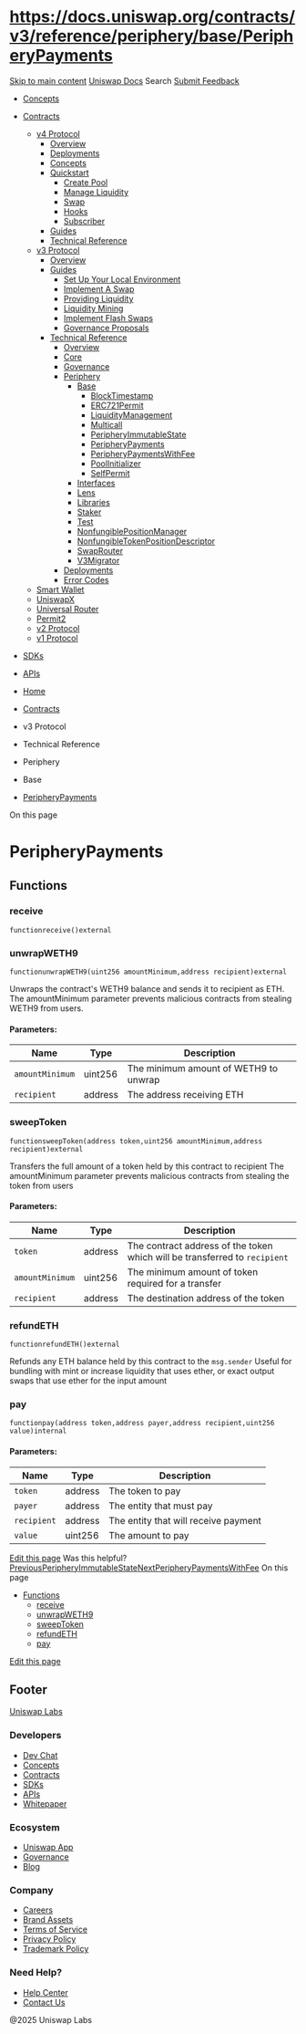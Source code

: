# https://docs.uniswap.org/contracts/v3/reference/periphery/base/PeripheryPayments

[Skip to main content](https://docs.uniswap.org/contracts/v3/reference/periphery/base/PeripheryPayments#__docusaurus_skipToContent_fallback)
[Uniswap Docs](https://docs.uniswap.org/)
Search
[Submit Feedback](https://docs.google.com/forms/d/e/1FAIpQLSdjSkZam8KiatL9XACRVxCHjDJjaPGbls77PCXDKFn4JwykXg/viewform)
  * [Concepts](https://docs.uniswap.org/concepts/overview)
  * [Contracts](https://docs.uniswap.org/contracts/v4/overview)
    * [v4 Protocol](https://docs.uniswap.org/contracts/v4/overview)
      * [Overview](https://docs.uniswap.org/contracts/v4/overview)
      * [Deployments](https://docs.uniswap.org/contracts/v4/deployments)
      * [Concepts](https://docs.uniswap.org/contracts/v4/concepts/v4-vs-v3)
      * [Quickstart](https://docs.uniswap.org/contracts/v4/quickstart/create-pool)
        * [Create Pool](https://docs.uniswap.org/contracts/v4/quickstart/create-pool)
        * [Manage Liquidity](https://docs.uniswap.org/contracts/v4/quickstart/manage-liquidity/setup-liquidity)
        * [Swap](https://docs.uniswap.org/contracts/v4/quickstart/swap)
        * [Hooks](https://docs.uniswap.org/contracts/v4/quickstart/hooks/setup)
        * [Subscriber](https://docs.uniswap.org/contracts/v4/quickstart/subscriber)
      * [Guides](https://docs.uniswap.org/contracts/v4/guides/hooks/your-first-hook)
      * [Technical Reference](https://docs.uniswap.org/contracts/v4/reference/errors/)
    * [v3 Protocol](https://docs.uniswap.org/contracts/v3/overview)
      * [Overview](https://docs.uniswap.org/contracts/v3/overview)
      * [Guides](https://docs.uniswap.org/contracts/v3/guides/local-environment)
        * [Set Up Your Local Environment](https://docs.uniswap.org/contracts/v3/guides/local-environment)
        * [Implement A Swap](https://docs.uniswap.org/contracts/v3/guides/swaps/single-swaps)
        * [Providing Liquidity](https://docs.uniswap.org/contracts/v3/guides/providing-liquidity/setting-up)
        * [Liquidity Mining](https://docs.uniswap.org/contracts/v3/guides/liquidity-mining/overview)
        * [Implement Flash Swaps](https://docs.uniswap.org/contracts/v3/guides/flash-integrations/inheritance-constructors)
        * [Governance Proposals](https://docs.uniswap.org/contracts/v3/guides/governance/liscense-modifications)
      * [Technical Reference](https://docs.uniswap.org/contracts/v3/reference/overview)
        * [Overview](https://docs.uniswap.org/contracts/v3/reference/overview)
        * [Core](https://docs.uniswap.org/contracts/v3/reference/core/UniswapV3Factory)
        * [Governance](https://docs.uniswap.org/contracts/v3/reference/governance/overview)
        * [Periphery](https://docs.uniswap.org/contracts/v3/reference/periphery/base/BlockTimestamp)
          * [Base](https://docs.uniswap.org/contracts/v3/reference/periphery/base/BlockTimestamp)
            * [BlockTimestamp](https://docs.uniswap.org/contracts/v3/reference/periphery/base/BlockTimestamp)
            * [ERC721Permit](https://docs.uniswap.org/contracts/v3/reference/periphery/base/ERC721Permit)
            * [LiquidityManagement](https://docs.uniswap.org/contracts/v3/reference/periphery/base/LiquidityManagement)
            * [Multicall](https://docs.uniswap.org/contracts/v3/reference/periphery/base/Multicall)
            * [PeripheryImmutableState](https://docs.uniswap.org/contracts/v3/reference/periphery/base/PeripheryImmutableState)
            * [PeripheryPayments](https://docs.uniswap.org/contracts/v3/reference/periphery/base/PeripheryPayments)
            * [PeripheryPaymentsWithFee](https://docs.uniswap.org/contracts/v3/reference/periphery/base/PeripheryPaymentsWithFee)
            * [PoolInitializer](https://docs.uniswap.org/contracts/v3/reference/periphery/base/PoolInitializer)
            * [SelfPermit](https://docs.uniswap.org/contracts/v3/reference/periphery/base/SelfPermit)
          * [Interfaces](https://docs.uniswap.org/contracts/v3/reference/periphery/interfaces/IERC20Metadata)
          * [Lens](https://docs.uniswap.org/contracts/v3/reference/periphery/lens/Quoter)
          * [Libraries](https://docs.uniswap.org/contracts/v3/reference/periphery/libraries/Base64)
          * [Staker](https://docs.uniswap.org/contracts/v3/reference/periphery/staker/Design)
          * [Test](https://docs.uniswap.org/contracts/v3/reference/periphery/test/Base64Test)
          * [NonfungiblePositionManager](https://docs.uniswap.org/contracts/v3/reference/periphery/NonfungiblePositionManager)
          * [NonfungibleTokenPositionDescriptor](https://docs.uniswap.org/contracts/v3/reference/periphery/NonfungibleTokenPositionDescriptor)
          * [SwapRouter](https://docs.uniswap.org/contracts/v3/reference/periphery/SwapRouter)
          * [V3Migrator](https://docs.uniswap.org/contracts/v3/reference/periphery/V3Migrator)
        * [Deployments](https://docs.uniswap.org/contracts/v3/reference/deployments/)
        * [Error Codes](https://docs.uniswap.org/contracts/v3/reference/error-codes)
    * [Smart Wallet](https://docs.uniswap.org/contracts/smart-wallet/overview)
    * [UniswapX](https://docs.uniswap.org/contracts/uniswapx/overview)
    * [Universal Router](https://docs.uniswap.org/contracts/universal-router/overview)
    * [Permit2](https://docs.uniswap.org/contracts/permit2/overview)
    * [v2 Protocol](https://docs.uniswap.org/contracts/v2/overview)
    * [v1 Protocol](https://docs.uniswap.org/contracts/v1/overview)
  * [SDKs](https://docs.uniswap.org/sdk/v4/overview)
  * [APIs](https://docs.uniswap.org/api/subgraph/overview)


  * [Home](https://docs.uniswap.org/)
  * [Contracts](https://docs.uniswap.org/contracts/v4/overview)
  * v3 Protocol
  * Technical Reference
  * Periphery
  * Base
  * [PeripheryPayments](https://docs.uniswap.org/contracts/v3/reference/periphery/base/PeripheryPayments)


On this page
# PeripheryPayments
## Functions[​](https://docs.uniswap.org/contracts/v3/reference/periphery/base/PeripheryPayments#functions "Direct link to Functions")
### receive[​](https://docs.uniswap.org/contracts/v3/reference/periphery/base/PeripheryPayments#receive "Direct link to receive")
```
functionreceive()external
```

### unwrapWETH9[​](https://docs.uniswap.org/contracts/v3/reference/periphery/base/PeripheryPayments#unwrapweth9 "Direct link to unwrapWETH9")
```
functionunwrapWETH9(uint256 amountMinimum,address recipient)external
```

Unwraps the contract's WETH9 balance and sends it to recipient as ETH.
The amountMinimum parameter prevents malicious contracts from stealing WETH9 from users.
#### Parameters:[​](https://docs.uniswap.org/contracts/v3/reference/periphery/base/PeripheryPayments#parameters "Direct link to Parameters:")
Name| Type| Description  
---|---|---  
`amountMinimum`| uint256| The minimum amount of WETH9 to unwrap  
`recipient`| address| The address receiving ETH  
### sweepToken[​](https://docs.uniswap.org/contracts/v3/reference/periphery/base/PeripheryPayments#sweeptoken "Direct link to sweepToken")
```
functionsweepToken(address token,uint256 amountMinimum,address recipient)external
```

Transfers the full amount of a token held by this contract to recipient
The amountMinimum parameter prevents malicious contracts from stealing the token from users
#### Parameters:[​](https://docs.uniswap.org/contracts/v3/reference/periphery/base/PeripheryPayments#parameters-1 "Direct link to Parameters:")
Name| Type| Description  
---|---|---  
`token`| address| The contract address of the token which will be transferred to `recipient`  
`amountMinimum`| uint256| The minimum amount of token required for a transfer  
`recipient`| address| The destination address of the token  
### refundETH[​](https://docs.uniswap.org/contracts/v3/reference/periphery/base/PeripheryPayments#refundeth "Direct link to refundETH")
```
functionrefundETH()external
```

Refunds any ETH balance held by this contract to the `msg.sender`
Useful for bundling with mint or increase liquidity that uses ether, or exact output swaps that use ether for the input amount
### pay[​](https://docs.uniswap.org/contracts/v3/reference/periphery/base/PeripheryPayments#pay "Direct link to pay")
```
functionpay(address token,address payer,address recipient,uint256 value)internal
```

#### Parameters:[​](https://docs.uniswap.org/contracts/v3/reference/periphery/base/PeripheryPayments#parameters-2 "Direct link to Parameters:")
Name| Type| Description  
---|---|---  
`token`| address| The token to pay  
`payer`| address| The entity that must pay  
`recipient`| address| The entity that will receive payment  
`value`| uint256| The amount to pay  
[Edit this page](https://github.com/uniswap/uniswap-docs/tree/main/docs/contracts/v3/reference/periphery/base/PeripheryPayments.md)
Was this helpful?
[PreviousPeripheryImmutableState](https://docs.uniswap.org/contracts/v3/reference/periphery/base/PeripheryImmutableState)[NextPeripheryPaymentsWithFee](https://docs.uniswap.org/contracts/v3/reference/periphery/base/PeripheryPaymentsWithFee)
On this page
  * [Functions](https://docs.uniswap.org/contracts/v3/reference/periphery/base/PeripheryPayments#functions)
    * [receive](https://docs.uniswap.org/contracts/v3/reference/periphery/base/PeripheryPayments#receive)
    * [unwrapWETH9](https://docs.uniswap.org/contracts/v3/reference/periphery/base/PeripheryPayments#unwrapweth9)
    * [sweepToken](https://docs.uniswap.org/contracts/v3/reference/periphery/base/PeripheryPayments#sweeptoken)
    * [refundETH](https://docs.uniswap.org/contracts/v3/reference/periphery/base/PeripheryPayments#refundeth)
    * [pay](https://docs.uniswap.org/contracts/v3/reference/periphery/base/PeripheryPayments#pay)


[Edit this page](https://github.com/uniswap/uniswap-docs/tree/main/docs/contracts/v3/reference/periphery/base/PeripheryPayments.md)
## Footer
[Uniswap Labs](https://docs.uniswap.org/)
### Developers
  * [Dev Chat](https://discord.com/invite/uniswap)
  * [Concepts](https://docs.uniswap.org/concepts/overview)
  * [Contracts](https://docs.uniswap.org/contracts/v4/overview)
  * [SDKs](https://docs.uniswap.org/sdk/v4/overview)
  * [APIs](https://docs.uniswap.org/api/subgraph/overview)
  * [Whitepaper](https://app.uniswap.org/whitepaper-v4.pdf)


### Ecosystem
  * [Uniswap App](https://app.uniswap.org/)
  * [Governance](https://www.uniswapfoundation.org/governance)
  * [Blog](https://blog.uniswap.org/)


### Company
  * [Careers](https://boards.greenhouse.io/uniswaplabs)
  * [Brand Assets](https://github.com/Uniswap/brand-assets/raw/main/Uniswap%20Brand%20Assets.zip)
  * [Terms of Service](https://support.uniswap.org/hc/en-us/articles/30935100859661-Uniswap-Labs-Terms-of-Service)
  * [Privacy Policy](https://support.uniswap.org/hc/en-us/articles/30934457771405-Uniswap-Labs-Privacy-Policy)
  * [Trademark Policy](https://support.uniswap.org/hc/en-us/articles/30934762216973-Uniswap-Labs-Trademark-Guidelines)


### Need Help?
  * [Help Center](https://support.uniswap.org/)
  * [Contact Us](https://support.uniswap.org/hc/en-us/requests/new)


@2025 Uniswap Labs
[](https://github.com/uniswap/uniswap-docs)[](https://twitter.com/Uniswap)[](https://discord.com/invite/uniswap)
